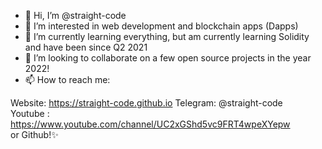 - 👋 Hi, I’m @straight-code
- 👀 I’m interested in web development and blockchain apps (Dapps) 
- 🌱 I’m currently learning everything, but am currently learning Solidity and have been since Q2 2021
- 💞️ I’m looking to collaborate on a few open source projects in the year 2022! 
- 📫 How to reach me:


Website: https://straight-code.github.io
Telegram: @straight-code 
<br>
Youtube : https://www.youtube.com/channel/UC2xGShd5vc9FRT4wpeXYepw
<br>
or Github!✨
